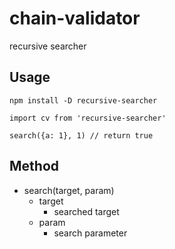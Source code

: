 # chain-validator

recursive searcher

## Usage

```
npm install -D recursive-searcher

import cv from 'recursive-searcher'

search({a: 1}, 1) // return true
```

## Method
- search(target, param)
  - target
    - searched target
  - param
    - search parameter